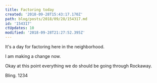 ```yaml
---
title: Factoring today
created: '2018-09-28T15:43:17.170Z'
path: blog/posts/2018/09/28/154317.md
id: '154317'
ctUpdates: 10
modified: '2018-09-28T21:27:52.395Z'
---
```

It's a day for factoring here in the neighborhood.

I am making a change now.

Okay at this point everything we do should be going through Rockaway.

Bling. 1234